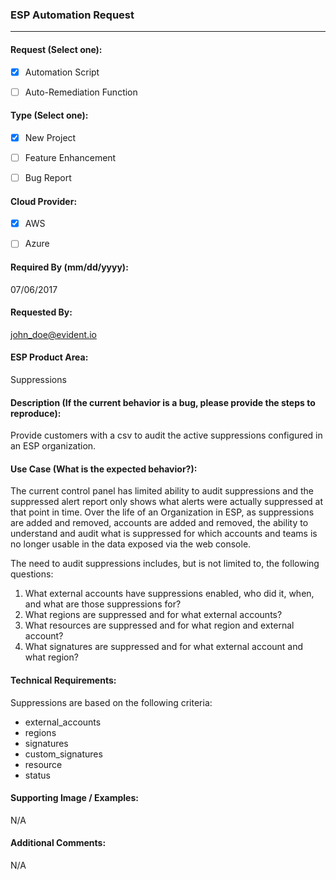 ### ESP Automation Request

---

#### Request (Select one):

- [x] Automation Script
- [ ] Auto-Remediation Function


#### Type (Select one):

- [x] New Project
- [ ] Feature Enhancement
- [ ] Bug Report
 
 
 #### Cloud Provider:
- [x] AWS
- [ ] Azure
 
 
#### Required By (mm/dd/yyyy):
07/06/2017


#### Requested By:
john_doe@evident.io


#### ESP Product Area:
Suppressions


#### Description (If the current behavior is a bug, please provide the steps to reproduce):
Provide customers with a csv to audit the active suppressions configured in an ESP organization.


#### Use Case (What is the expected behavior?):
The current control panel has limited ability to audit suppressions and the suppressed alert report only shows what alerts were actually suppressed at that point in time.  Over the life of an Organization in ESP, as suppressions are added and removed, accounts are added and removed, the ability to understand and audit what is suppressed for which accounts and teams is no longer usable in the data exposed via the web console.

The need to audit suppressions includes, but is not limited to, the following questions:

1. What external accounts have suppressions enabled, who did it, when, and what are those suppressions for?
2. What regions are suppressed and for what external accounts?
3. What resources are suppressed and for what region and external account?
4. What signatures are suppressed and for what external account and what region?


#### Technical Requirements:
Suppressions are based on the following criteria:

* external_accounts
* regions
* signatures
* custom_signatures
* resource
* status


#### Supporting Image / Examples:
N/A


#### Additional Comments:
N/A
